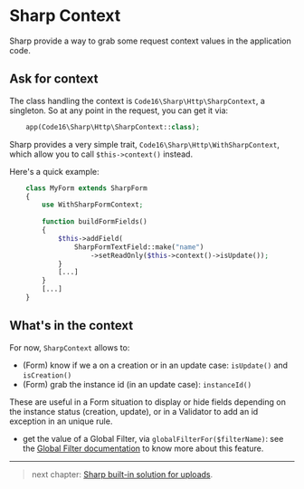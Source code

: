 # Sharp Context

Sharp provide a way to grab some request context values in the application code.

## Ask for context 

The class handling the context is `Code16\Sharp\Http\SharpContext`, a singleton. So at any point in the request, you can get it via:

```php
    app(Code16\Sharp\Http\SharpContext::class);
```

Sharp provides a very simple trait, `Code16\Sharp\Http\WithSharpContext`, which allow you to call `$this->context()` instead.

Here's a quick example:

```php
    class MyForm extends SharpForm
    {
        use WithSharpFormContext;
        
        function buildFormFields()
        {
            $this->addField(
                SharpFormTextField::make("name")
                    ->setReadOnly($this->context()->isUpdate());
            }
            [...]
        }
        [...]
    }
```

## What's in the context

For now, `SharpContext` allows to:

- (Form) know if we a on a creation or in an update case: `isUpdate()` and `isCreation()`
- (Form) grab the instance id (in an update case): `instanceId()`

These are useful in a Form situation to display or hide fields depending on the instance status (creation, update), or in a Validator to add an id exception in an unique rule. 

- get the value of a Global Filter, via `globalFilterFor($filterName)`: see the [Global Filter documentation](filters.md) to know more about this feature. 

---

> next chapter: [Sharp built-in solution for uploads](sharp-built-in-solution-for-uploads.md).
